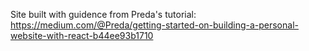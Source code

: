 Site built with guidence from Preda's tutorial:
https://medium.com/@Preda/getting-started-on-building-a-personal-website-with-react-b44ee93b1710
